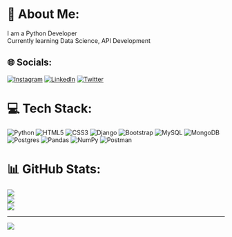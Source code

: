 # 💫 About Me:
I am a Python Developer<br>Currently learning Data Science, API Development


## 🌐 Socials:
[![Instagram](https://img.shields.io/badge/Instagram-%23E4405F.svg?logo=Instagram&logoColor=white)](https://instagram.com/h.kapri) [![LinkedIn](https://img.shields.io/badge/LinkedIn-%230077B5.svg?logo=linkedin&logoColor=white)](https://linkedin.com/in/himanshu-kapri) [![Twitter](https://img.shields.io/badge/Twitter-%231DA1F2.svg?logo=Twitter&logoColor=white)](https://twitter.com/hkaprihk) 

# 💻 Tech Stack:
![Python](https://img.shields.io/badge/python-3670A0?style=flat&logo=python&logoColor=ffdd54) ![HTML5](https://img.shields.io/badge/html5-%23E34F26.svg?style=flat&logo=html5&logoColor=white) ![CSS3](https://img.shields.io/badge/css3-%231572B6.svg?style=flat&logo=css3&logoColor=white) ![Django](https://img.shields.io/badge/django-%23092E20.svg?style=flat&logo=django&logoColor=white) ![Bootstrap](https://img.shields.io/badge/bootstrap-%23563D7C.svg?style=flat&logo=bootstrap&logoColor=white) ![MySQL](https://img.shields.io/badge/mysql-%2300f.svg?style=flat&logo=mysql&logoColor=white) ![MongoDB](https://img.shields.io/badge/MongoDB-%234ea94b.svg?style=flat&logo=mongodb&logoColor=white) ![Postgres](https://img.shields.io/badge/postgres-%23316192.svg?style=flat&logo=postgresql&logoColor=white) ![Pandas](https://img.shields.io/badge/pandas-%23150458.svg?style=flat&logo=pandas&logoColor=white) ![NumPy](https://img.shields.io/badge/numpy-%23013243.svg?style=flat&logo=numpy&logoColor=white) ![Postman](https://img.shields.io/badge/Postman-FF6C37?style=flat&logo=postman&logoColor=white)
# 📊 GitHub Stats:
![](https://github-readme-stats.vercel.app/api?username=hkapri&theme=nightowl&hide_border=false&include_all_commits=false&count_private=true)<br/>
![](https://github-readme-streak-stats.herokuapp.com/?user=hkapri&theme=nightowl&hide_border=false)<br/>
![](https://github-readme-stats.vercel.app/api/top-langs/?username=hkapri&theme=nightowl&hide_border=false&include_all_commits=false&count_private=true&layout=compact)

---
[![](https://visitcount.itsvg.in/api?id=hkapri&icon=3&color=1)](https://visitcount.itsvg.in)
